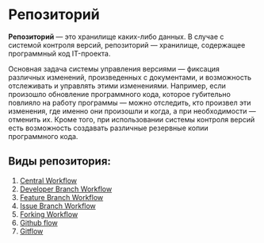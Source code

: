 # Репозиторий

**Репозиторий** — это хранилище каких-либо данных. В случае с системой контроля версий, репозиторий — хранилище, содержащее программный код IT-проекта.

Основная задача системы управления версиями — фиксация различных изменений, произведенных с документами, и возможность отслеживать и управлять этими изменениями. Например, если произошло обновление программного кода, которое губительно повлияло на работу программы — можно отследить, кто произвел эти изменения, где именно они произошли и когда, а при необходимости — отменить их. Кроме того, при использовании системы контроля версий есть возможность создавать различные резервные копии программного кода.

## Виды репозитория:
1. [Central Workflow](types/cw.md)
2. [Developer Branch Workflow](types/dbw.md)
3. [Feature Branch Workflow](types/fbw.md)
4. [Issue Branch Workflow](types/ibw.md)
5. [Forking Workflow](types/fw.md)
6. [Github flow](types/gf.md)
7. [Gitflow](types/g.md)